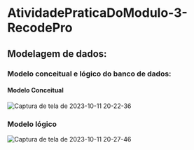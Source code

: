 # AtividadePraticaDoModulo-3-RecodePro

## Modelagem de dados:
### Modelo conceitual e lógico do banco de dados:

#### Modelo Conceitual
![Captura de tela de 2023-10-11 20-22-36](https://github.com/joaofilhox/AtividadePraticaDoModulo-3-RecodePro/assets/117484929/2f1b2a19-4a21-4209-847e-1a22cfeb2b6c)

### Modelo lógico
![Captura de tela de 2023-10-11 20-27-46](https://github.com/joaofilhox/AtividadePraticaDoModulo-3-RecodePro/assets/117484929/d542d241-a5a1-46f9-a9ad-765aee33cd1d)
